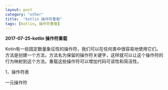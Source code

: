 ```yaml
---
layout: post
category: "other"
title:  "kotlin 操作符重载"
tags: [kotlin, 操作符重载]
---
```

**2017-07-25-kotlin 操作符重载**

Kotin有一些固定数量象征性的操作符，我们可以在任何类中很容易地使用它们。方法是创建一个方法，方法名为保留的操作符关键字，这样就可以让这个操作符的行为映射到这个方法。重载这些操作符可以增加代码可读性和简洁性。

1，操作符表

一元操作符

